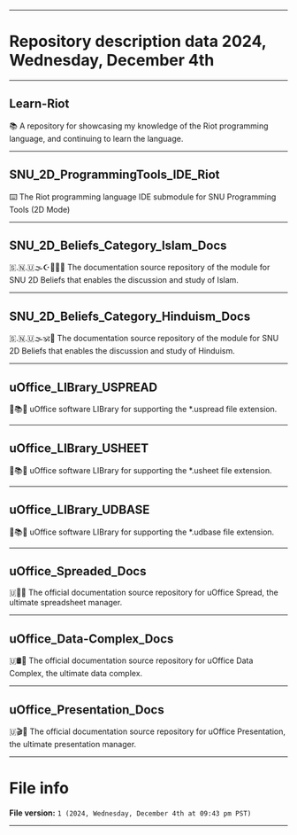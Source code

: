 
***

# Repository description data 2024, Wednesday, December 4th

---

## Learn-Riot

📚️ A repository for showcasing my knowledge of the Riot programming language, and continuing to learn the language. 

---

## SNU_2D_ProgrammingTools_IDE_Riot

⌨️ The Riot programming language IDE submodule for SNU Programming Tools (2D Mode)

---

## SNU_2D_Beliefs_Category_Islam_Docs

🇸.🇳.🇺🌫️☪️🕌️🕋️📖️ The documentation source repository of the module for SNU 2D Beliefs that enables the discussion and study of Islam.

---

## SNU_2D_Beliefs_Category_Hinduism_Docs

🇸.🇳.🇺🌫️🕉️📖️ The documentation source repository of the module for SNU 2D Beliefs that enables the discussion and study of Hinduism.

---

## uOffice_LIBrary_USPREAD

📙️📚️💾️ uOffice software LIBrary for supporting the *.uspread file extension.

---

## uOffice_LIBrary_USHEET

📙️📚️💾️ uOffice software LIBrary for supporting the *.usheet file extension.

---

## uOffice_LIBrary_UDBASE

📙️📚️💾️ uOffice software LIBrary for supporting the *.udbase file extension.

---

## uOffice_Spreaded_Docs

🇺📇️📖️ The official documentation source repository for uOffice Spread, the ultimate spreadsheet manager.

---

## uOffice_Data-Complex_Docs

🇺🛢️📖️ The official documentation source repository for uOffice Data Complex, the ultimate data complex.

---

## uOffice_Presentation_Docs

🇺🎬️📖️ The official documentation source repository for uOffice Presentation, the ultimate presentation manager.

***

# File info

**File version:** `1 (2024, Wednesday, December 4th at 09:43 pm PST)`

***

